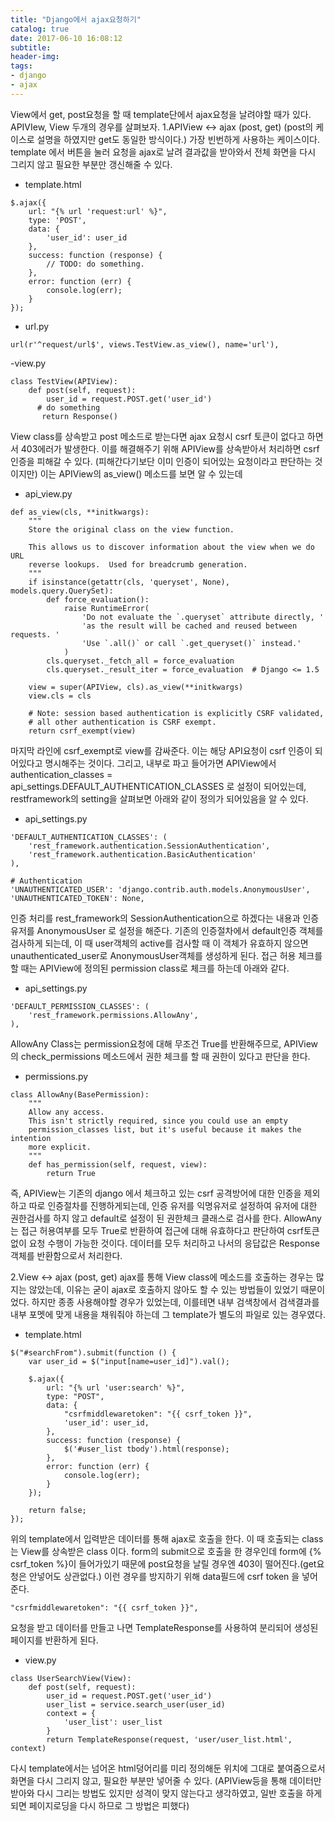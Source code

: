 ```yaml
---
title: "Django에서 ajax요청하기"
catalog: true
date: 2017-06-10 16:08:12
subtitle:
header-img:
tags:
- django
- ajax
---
```

View에서 get, post요청을 할 때 template단에서 ajax요청을 날려야할 때가 있다.
APIVIew, View 두개의 경우를 살펴보자.
1.APIView ↔ ajax (post, get)
(post의 케이스로 설명을 하였지만 get도 동일한 방식이다.)
가장 빈번하게 사용하는 케이스이다. template 에서 버튼을 눌러 요청을 ajax로 날려 결과값을 받아와서 전체 화면을 다시 그리지 않고 필요한 부분만 갱신해줄 수 있다.

- template.html
``` 
$.ajax({
    url: "{% url 'request:url' %}",
    type: 'POST',
    data: {
        'user_id': user_id
    },
    success: function (response) {
        // TODO: do something.
    },
    error: function (err) {
        console.log(err);
    }
});
```

- url.py
 ```
url(r'^request/url$', views.TestView.as_view(), name='url'),
```

-view.py
``` 
class TestView(APIView):
    def post(self, request):
        user_id = request.POST.get('user_id')
      # do something
       return Response()
```
 

View class를 상속받고 post 메소드로 받는다면 ajax 요청시 csrf 토큰이 없다고 하면서 403에러가 발생한다.
이를 해결해주기 위해 APIView를 상속받아서 처리하면 csrf 인증을 피해갈 수 있다.  (피해간다기보단 이미 인증이 되어있는 요청이라고 판단하는 것이지만)
이는 APIView의 as_view() 메소드를 보면 알 수 있는데

- api_view.py
```
def as_view(cls, **initkwargs):
    """
    Store the original class on the view function.
 
    This allows us to discover information about the view when we do URL
    reverse lookups.  Used for breadcrumb generation.
    """
    if isinstance(getattr(cls, 'queryset', None), models.query.QuerySet):
        def force_evaluation():
            raise RuntimeError(
                'Do not evaluate the `.queryset` attribute directly, '
                'as the result will be cached and reused between requests. '
                'Use `.all()` or call `.get_queryset()` instead.'
            )
        cls.queryset._fetch_all = force_evaluation
        cls.queryset._result_iter = force_evaluation  # Django <= 1.5
 
    view = super(APIView, cls).as_view(**initkwargs)
    view.cls = cls
 
    # Note: session based authentication is explicitly CSRF validated,
    # all other authentication is CSRF exempt.
    return csrf_exempt(view)
```

마지막 라인에 csrf_exempt로 view를 감싸준다. 이는 해당 API요청이 csrf 인증이 되어있다고 명시해주는 것이다.
그리고, 내부로 파고 들어가면  APIView에서 authentication_classes = api_settings.DEFAULT_AUTHENTICATION_CLASSES 로 설정이 되어있는데, restframework의 setting을 살펴보면 아래와 같이 정의가 되어있음을 알 수 있다.

- api_settings.py
```
'DEFAULT_AUTHENTICATION_CLASSES': (
    'rest_framework.authentication.SessionAuthentication',
    'rest_framework.authentication.BasicAuthentication'
),
  
# Authentication
'UNAUTHENTICATED_USER': 'django.contrib.auth.models.AnonymousUser',
'UNAUTHENTICATED_TOKEN': None,
```

인증 처리를 rest_framework의 SessionAuthentication으로 하겠다는 내용과 인증 유저를 AnonymousUser 로 설정을 해준다.
기존의 인증절차에서 default인증 객체를 검사하게 되는데, 이 때 user객체의 active를 검사할 때 이 객체가 유효하지 않으면 unauthenticated_user로 AnonymousUser객체를 생성하게 된다. 접근 허용 체크를 할 때는 APIView에 정의된 permission class로 체크를 하는데 아래와 같다.

- api_settings.py
``` 
'DEFAULT_PERMISSION_CLASSES': (
    'rest_framework.permissions.AllowAny',
),
```

AllowAny Class는 permission요청에 대해 무조건 True를 반환해주므로, APIView의 check_permissions 메소드에서 권한 체크를 할 때 권한이 있다고 판단을 한다.

- permissions.py
``` 
class AllowAny(BasePermission):
    """
    Allow any access.
    This isn't strictly required, since you could use an empty
    permission_classes list, but it's useful because it makes the intention
    more explicit.
    """
    def has_permission(self, request, view):
        return True
```
 
즉, APIView는 기존의 django 에서 체크하고 있는 csrf 공격방어에 대한 인증을 제외하고 따로 인증절차를 진행하게되는데, 인증 유저를 익명유저로 설정하여 유저에 대한 권한검사를 하지 않고 default로 설정이 된 권한체크 클래스로 검사를 한다.
AllowAny는 접근 허용여부를 모두 True로 반환하여 접근에 대해 유효하다고 판단하여 csrf토큰 없이 요청 수행이 가능한 것이다.
데이터를 모두 처리하고 나서의 응답값은 Response 객체를 반환함으로서 처리한다.

2.View ↔ ajax (post, get)
ajax를 통해 View class에 메소드를 호출하는 경우는 많지는 않았는데, 이유는 굳이 ajax로 호출하지 않아도 할 수 있는 방법들이 있었기 때문이었다.
하지만 종종 사용해야할 경우가 있었는데, 이를테면 내부 검색창에서 검색결과를 내부 포멧에 맞게 내용을 채워줘야 하는데 그 template가 별도의 파일로 있는 경우였다.


- template.html
```
$("#searchFrom").submit(function () {
    var user_id = $("input[name=user_id]").val();
 
    $.ajax({
        url: "{% url 'user:search' %}",
        type: "POST",
        data: {
            "csrfmiddlewaretoken": "{{ csrf_token }}",
            'user_id': user_id,
        },
        success: function (response) {
            $('#user_list tbody').html(response);
        },
        error: function (err) {
            console.log(err);
        }
    });
 
    return false;
});
```

위의 template에서 입력받은 데이터를 통해 ajax로 호출을 한다. 이 때 호출되는 class는 View를 상속받은 class 이다. form의 submit으로 호출을 한 경우인데 form에 {% csrf_token %}이 들어가있기 때문에 post요청을 날릴 경우엔 403이 떨어진다.(get요청은 안넣어도 상관없다.)
이런 경우를 방지하기 위해 data필드에 csrf token 을 넣어준다.

```
"csrfmiddlewaretoken": "{{ csrf_token }}",
```

요청을 받고 데이터를 만들고 나면 TemplateResponse를 사용하여 분리되어 생성된 페이지를 반환하게 된다. 
   
- view.py
```
class UserSearchView(View):
    def post(self, request):
        user_id = request.POST.get('user_id')
        user_list = service.search_user(user_id)
        context = {
            'user_list': user_list
        }
        return TemplateResponse(request, 'user/user_list.html', context)
```

다시 template에서는 넘어온 html덩어리를 미리 정의해둔 위치에 그대로 붙여줌으로서 화면을 다시 그리지 않고, 필요한 부분만 넣어줄 수 있다. 
(APIView등을 통해 데이터만 받아와 다시 그리는 방법도 있지만 성격이 맞지 않는다고 생각하였고, 일반 호출을 하게 되면 페이지로딩을 다시 하므로 그 방법은 피했다)


